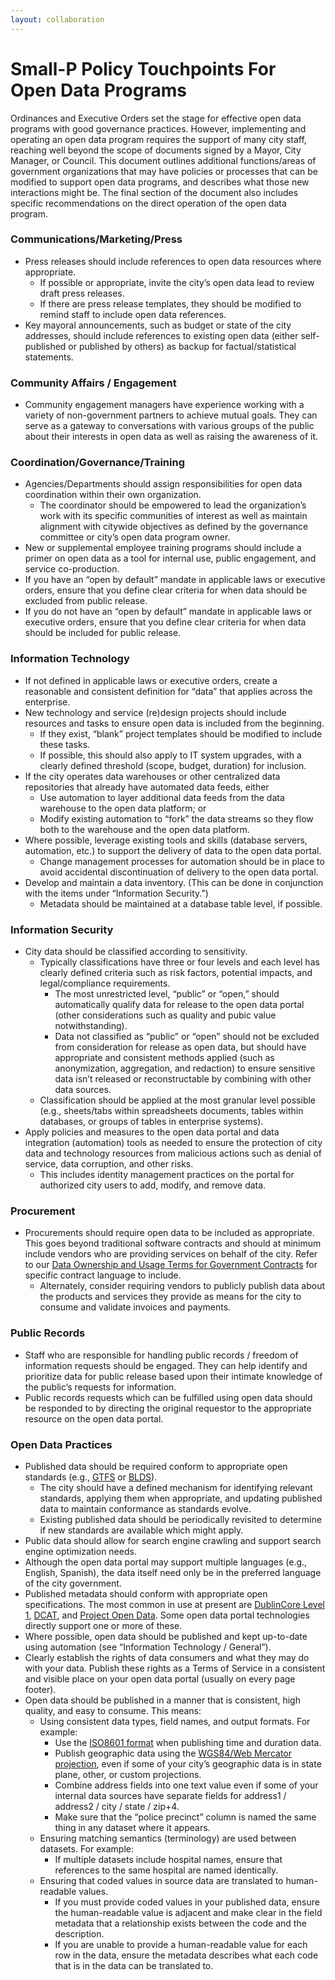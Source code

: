 ```yaml
---
layout: collaboration
---
```


# Small-P Policy Touchpoints For Open Data Programs
Ordinances and Executive Orders set the stage for effective open data programs with good governance practices. However, implementing and operating an open data program requires the support of many city staff, reaching well beyond the scope of documents signed by a Mayor, City Manager, or Council. This document outlines additional functions/areas of government organizations that may have policies or processes that can be modified to support open data programs, and describes what those new interactions might be. The final section of the document also includes specific recommendations on the direct operation of the open data program.

### Communications/Marketing/Press

* Press releases should include references to open data resources where appropriate.
  * If possible or appropriate, invite the city’s open data lead to review draft press releases.
  * If there are press release templates, they should be modified to remind staff to include open data references.
* Key mayoral announcements, such as budget or state of the city addresses, should include references to existing open data (either self-published or published by others) as backup for factual/statistical statements.

### Community Affairs / Engagement

* Community engagement managers have experience working with a variety of non-government partners to achieve mutual goals. They can serve as a gateway to conversations with various groups of the public about their interests in open data as well as raising the awareness of it.

### Coordination/Governance/Training

* Agencies/Departments should assign responsibilities for open data coordination within their own organization.
  * The coordinator should be empowered to lead the organization’s work with its specific communities of interest as well as maintain alignment with citywide objectives as defined by the governance committee or city’s open data program owner.
* New or supplemental employee training programs should include a primer on open data as a tool for internal use, public engagement, and service co-production.
* If you have an “open by default” mandate in applicable laws or executive orders, ensure that you define clear criteria for when data should be excluded from public release.
* If you do not have an “open by default” mandate in applicable laws or executive orders, ensure that you define clear criteria for when data should be included for public release.

### Information Technology

* If not defined in applicable laws or executive orders, create a reasonable and consistent definition for “data” that applies across the enterprise.
* New technology and service (re)design projects should include resources and tasks to ensure open data is included from the beginning.
  * If they exist, “blank” project templates should be modified to include these tasks.
  * If possible, this should also apply to IT system upgrades, with a clearly defined threshold (scope, budget, duration) for inclusion.
* If the city operates data warehouses or other centralized data repositories that already have automated data feeds, either
  * Use automation to layer additional data feeds from the data warehouse to the open data platform; or
  * Modify existing automation to “fork” the data streams so they flow both to the warehouse and the open data platform.
* Where possible, leverage existing tools and skills (database servers, automation, etc.) to support the delivery of data to the open data portal.
  * Change management processes for automation should be in place to avoid accidental discontinuation of delivery to the open data portal.
* Develop and maintain a data inventory. (This can be done in conjunction with the items under “Information Security.”)
  * Metadata should be maintained at a database table level, if possible.

### Information Security

* City data should be classified according to sensitivity.
  * Typically classifications have three or four levels and each level has clearly defined criteria such as risk factors, potential impacts, and legal/compliance requirements.
    * The most unrestricted level, “public” or “open,” should automatically qualify data for release to the open data portal (other considerations such as quality and pubic value notwithstanding).
    * Data not classified as “public” or “open” should not be excluded from consideration for release as open data, but should have appropriate and consistent methods applied (such as anonymization, aggregation, and redaction) to ensure sensitive data isn’t released or reconstructable by combining with other data sources.
  * Classification should be applied at the most granular level possible (e.g., sheets/tabs within spreadsheets documents, tables within databases, or groups of tables in enterprise systems).
* Apply policies and measures to the open data portal and data integration (automation) tools as needed to ensure the protection of city data and technology resources from malicious actions such as denial of service, data corruption, and other risks.
  * This includes identity management practices on the portal for authorized city users to add, modify, and remove data.

### Procurement

* Procurements should require open data to be included as appropriate. This goes beyond traditional software contracts and should at minimum include vendors who are providing services on behalf of the city. Refer to our [Data Ownership and Usage Terms for Government Contracts](http://labs.centerforgov.org/data-ownership/) for specific contract language to include.
  * Alternately, consider requiring vendors to publicly publish data about the products and services they provide as means for the city to consume and validate invoices and payments.

### Public Records

* Staff who are responsible for handling public records / freedom of information requests should be engaged. They can help identify and prioritize data for public release based upon their intimate knowledge of the public’s requests for information.
* Public records requests which can be fulfilled using open data should be responded to by directing the original requestor to the appropriate resource on the open data portal.

### Open Data Practices

* Published data should be required conform to appropriate open standards (e.g., [GTFS](https://developers.google.com/transit/gtfs/) or [BLDS](http://permitdata.org/)).
  * The city should have a defined mechanism for identifying relevant standards, applying them when appropriate, and updating published data to maintain conformance as standards evolve.
  * Existing published data should be periodically revisited to determine if new standards are available which might apply.
* Public data should allow for search engine crawling and support search engine optimization needs.
* Although the open data portal may support multiple languages (e.g., English, Spanish), the data itself need only be in the preferred language of the city government.
* Published metadata should conform with appropriate open specifications. The most common in use at present are [DublinCore Level 1](http://dublincore.org/metadata-basics/), [DCAT](https://www.w3.org/TR/vocab-dcat/), and [Project Open Data](https://project-open-data.cio.gov/v1.1/metadata-resources/). Some open data portal technologies directly support one or more of these.
* Where possible, open data should be published and kept up-to-date using automation (see “Information Technology / General”).
* Clearly establish the rights of data consumers and what they may do with your data. Publish these rights as a Terms of Service in a consistent and visible place on your open data portal (usually on every page footer).
* Open data should be published in a manner that is consistent, high quality, and easy to consume. This means:
  * Using consistent data types, field names, and output formats. For example:
    * Use the [ISO8601 format](https://en.wikipedia.org/wiki/ISO_8601) when publishing time and duration data. 
    * Publish geographic data using the [WGS84/Web Mercator projection](https://en.wikipedia.org/wiki/Web_Mercator), even if some of your city’s geographic data is in state plane, other, or custom projections. 
    * Combine address fields into one text value even if some of your internal data sources have separate fields for address1 / address2 / city / state / zip+4.
    * Make sure that the “police precinct” column is named the same thing in any dataset where it appears.
  * Ensuring matching semantics (terminology) are used between datasets. For example:
    * If multiple datasets include hospital names, ensure that references to the same hospital are named identically.
  * Ensuring that coded values in source data are translated to human-readable values.
    * If you must provide coded values in your published data, ensure the human-readable value is adjacent and make clear in the field metadata that a relationship exists between the code and the description.
    * If you are unable to provide a human-readable value for each row in the data, ensure the metadata describes what each code that is in the data can be translated to.
